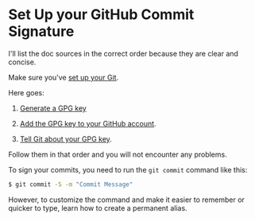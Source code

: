 # Set Up your GitHub Commit Signature

I'll list the doc sources in the correct order because they are clear and concise.  
  
Make sure you've [set up your Git](https://hashnode.com/post/clea9ufru000109mof80xffwl).  
  
Here goes:

1. [Generate a GPG key](https://docs.github.com/en/authentication/managing-commit-signature-verification/generating-a-new-gpg-key)
    
2. [Add the GPG key to your GitHub account](https://docs.github.com/en/authentication/managing-commit-signature-verification/adding-a-gpg-key-to-your-github-account).
    
3. [Tell Git about your GPG key](https://docs.github.com/en/authentication/managing-commit-signature-verification/telling-git-about-your-signing-key).
    

Follow them in that order and you will not encounter any problems.

To sign your commits, you need to run the `git commit` command like this:

```bash
$ git commit -S -m "Commit Message"
```

However, to customize the command and make it easier to remember or quicker to type, learn how to create a permanent alias.